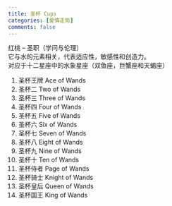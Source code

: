 ```yaml
---
title: 圣杯 Cups
categories: [爱情走势]
comments: false
---
```

红桃 – 圣职（学问与伦理）\
它与水的元素相关，代表适应性，敏感性和创造力。\
对应于十二星座中的水象星座（双鱼座，巨蟹座和天蝎座）

1. 圣杯王牌 Ace of Wands	
2. 圣杯二 Two of Wands	
3. 圣杯三 Three of Wands	
4. 圣杯四 Four of Wands	
5. 圣杯五 Five of Wands	
6. 圣杯六 Six of Wands	
7. 圣杯七 Seven of Wands	
8. 圣杯八 Eight of Wands	
9. 圣杯九 Nine of Wands	
10. 圣杯十 Ten of Wands	
11. 圣杯侍者 Page of Wands	
12. 圣杯骑士 Knight of Wands	
13. 圣杯皇后 Queen of Wands	
14. 圣杯国王 King of Wands